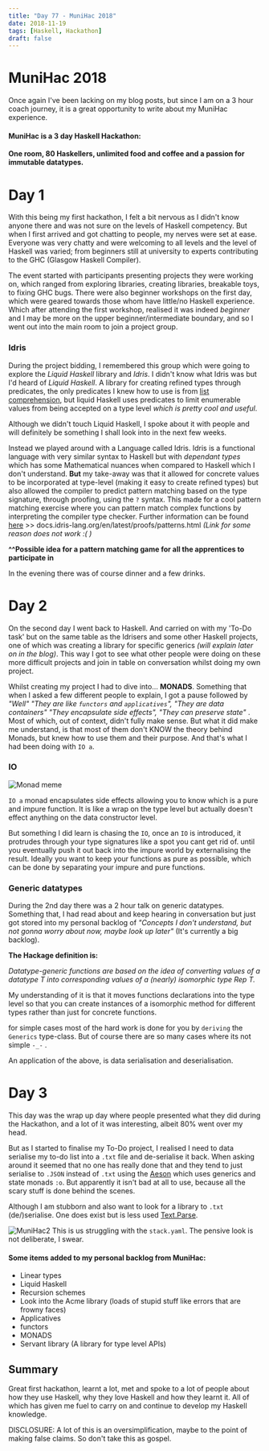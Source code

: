 ```yaml
---
title: "Day 77 - MuniHac 2018"
date: 2018-11-19
tags: [Haskell, Hackathon]
draft: false
---
```

# MuniHac 2018

Once again I've been lacking on my blog posts, but since I am on a 3 hour coach journey, it is a great opportunity to write about my MuniHac experience.

#### MuniHac is a 3 day Haskell Hackathon:
**One room, 80 Haskellers, unlimited food and coffee and a passion for immutable datatypes.**

# Day 1

With this being my first hackathon, I felt a bit nervous as I didn't know anyone there and was not sure on the levels of Haskell competency.
But when I first arrived and got chatting to people, my nerves were set at ease. Everyone was very chatty and were welcoming to all levels and the level of Haskell was varied; from beginners still at university to experts contributing to the GHC (Glasgow Haskell Compiler).

The event started with participants presenting projects they were working on, which ranged from exploring libraries, creating libraries, breakable toys, to fixing GHC bugs. There were also beginner workshops on the first day, which were geared towards those whom have little/no Haskell experience. Which after attending the first workshop, realised it was indeed *beginner* and I may be more on the upper beginner/intermediate boundary, and so I went out into the main room to join a project group.

### Idris

During the project bidding, I remembered this group which were going to explore the *Liquid Haskell* library and *Idris*. I didn't know what Idris was but I'd heard of *Liquid Haskell*. A library for creating refined types through predicates, the only predicates I knew how to use is from [list comprehension](https://lewis-coleman-blog.netlify.com/post/day_56/), but liquid Haskell uses predicates to limit enumerable values from being accepted on a type level *which is pretty cool and useful*.

Although we didn't touch Liquid Haskell, I spoke about it with people and will definitely be something I shall look into in the next few weeks.

Instead we played around with a Language called Idris. Idris is a functional language with very similar syntax to Haskell but with *dependant types* which has some Mathematical nuances when compared to Haskell which I don't understand. **But** my take-away was that it allowed for concrete values to be incorporated at type-level (making it easy to create refined types) but also allowed the compiler to predict pattern matching based on the type signature, through proofing, using the `?` syntax. This made for a cool pattern matching exercise where you can pattern match complex functions by interpreting the compiler type checker. Further information can be found [here](docs.idris-lang.org/en/latest/proofs/patterns.html) >> docs.idris-lang.org/en/latest/proofs/patterns.html *(Link for some reason does not work :( )*

**^^Possible idea for a pattern matching game for all the apprentices to participate in**

In the evening there was of course dinner and a few drinks.

# Day 2

On the second day I went back to Haskell. And carried on with my 'To-Do task' but on the same table as the Idrisers and some other Haskell projects, one of which was creating a library for specific generics *(will explain later on in the blog)*. This way I got to see what other people were doing on these more difficult projects and join in table on conversation whilst doing my own project.

Whilst creating my project I had to dive into... **MONADS**. Something that when I asked a few different people to explain, I got a pause followed by *"Well" "They are like `functors` and `applicatives`", "They are data containers" "They encapsulate side effects", "They can preserve state"* . Most of which, out of context, didn't fully make sense. But what it did make me understand, is that most of them don't KNOW the theory behind Monads, but knew how to use them and their purpose. And that's what I had been doing with `IO a`.

### IO

![Monad meme](/Images/MonadMeme.jpeg)

`IO a` monad encapsulates side effects allowing you to know which is a pure and impure function. It is like a wrap on the type level but actually doesn't effect anything on the data constructor level.

But something I did learn is chasing the `IO`, once an `IO` is introduced, it protrudes through your type signatures like a spot you cant get rid of. until you eventually push it out back into the impure world by externalising the result. Ideally you want to keep your functions as pure as possible, which can be done by separating your impure and pure functions.

### Generic datatypes

During the 2nd day there was a 2 hour talk on generic datatypes. Something that, I had read about and keep hearing in conversation but just got stored into my personal backlog of *"Concepts I don't understand, but not gonna worry about now, maybe look up later"* (It's currently a big backlog).

**The Hackage definition is:**

*Datatype-generic functions are based on the idea of converting values of a datatype T into corresponding values of a (nearly) isomorphic type Rep T.*

My understanding of it is that it moves functions declarations into the type level so that you can create instances of a isomorphic method for different types rather than just for concrete functions.

for simple cases most of the hard work is done for you by `deriving` the `Generics` type-class. But of course there are so many cases where its not simple `-_-` .

An application of the above, is data serialisation and deserialisation.

# Day 3

This day was the wrap up day where people presented what they did during the Hackathon, and a lot of it was interesting, albeit 80% went over my head.

But as I started to finalise my To-Do project, I realised I need to data serialise my to-do list into a `.txt` file and de-serialise it back. When asking around it seemed that no one has really done that and they tend to just serialise to `.JSON` instead of `.txt` using the [Aeson](http://hackage.haskell.org/package/aeson) which uses generics and state monads `:o`. But apparently it isn't bad at all to use, because all the scary stuff is done behind the scenes.

Although I am stubborn and also want to look for a library to `.txt` (de/)serialise. One does exist but is less used [Text.Parse](http://hackage.haskell.org/package/polyparse-1.12.1/docs/Text-Parse.html).

![MuniHac2](/Images/MuniHac2.jpeg)
This is us struggling with the `stack.yaml`. The pensive look is not deliberate, I swear.

#### Some items added to my personal backlog from MuniHac:
- Linear types
- Liquid Haskell
- Recursion schemes
- Look into the Acme library (loads of stupid stuff like errors that are frowny faces)
- Applicatives
- functors
- MONADS
- Servant library (A library for type level APIs)

## Summary

Great first hackathon, learnt a lot, met and spoke to a lot of people about how they use Haskell, why they love Haskell and how they learnt it. All of which has given me fuel to carry on and continue to develop my Haskell knowledge.

DISCLOSURE: A lot of this is an oversimplification, maybe to the point of making false claims. So don't take this as gospel.
